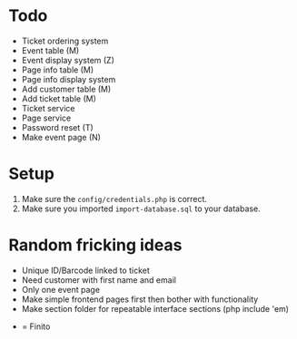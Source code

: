 # Todo
* Ticket ordering system
* Event table (M)
* Event display system (Z)
* Page info table (M)
* Page info display system
* Add customer table (M)
* Add ticket table (M)
* Ticket service 
* Page service
* Password reset (T)
* Make event page (N)


# Setup
1. Make sure the `config/credentials.php` is correct.
2. Make sure you imported `import-database.sql` to your database.

# Random fricking ideas
* Unique ID/Barcode linked to ticket
* Need customer with first name and email
* Only one event page
* Make simple frontend pages first then bother with functionality
* Make section folder for repeatable interface sections (php include 'em) 

+ = Finito